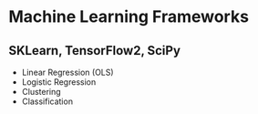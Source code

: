 # Machine Learning Frameworks
## SKLearn, TensorFlow2, SciPy

* Linear Regression (OLS)
* Logistic Regression
* Clustering
* Classification
